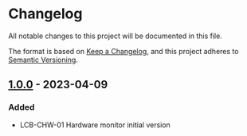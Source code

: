 # Changelog
All notable changes to this project will be documented in this file.

The format is based on [Keep a Changelog](https://keepachangelog.com/en/1.0.0/),
and this project adheres to [Semantic Versioning](https://semver.org/spec/v2.0.0.html).

## [1.0.0] - 2023-04-09
### Added
 - LCB-CHW-01 Hardware monitor initial version

[1.0.0]: https://github.com/upb-lea/LCB-CHW-01_Hardware_Monitor/compare/1.0.0...1.0.0
